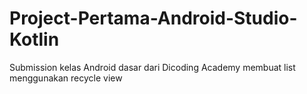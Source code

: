 # Project-Pertama-Android-Studio-Kotlin
Submission kelas Android dasar dari Dicoding Academy
membuat list menggunakan recycle view
